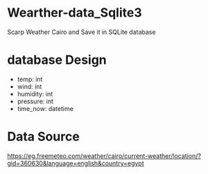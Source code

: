 # Wearther-data_Sqlite3
Scarp Weather Cairo and Save it in SQLite database

# database Design
- temp: int
- wind: int
- humidity: int
- pressure: int
- time_now: datetime

# Data Source
https://eg.freemeteo.com/weather/cairo/current-weather/location/?gid=360630&language=english&country=egypt
